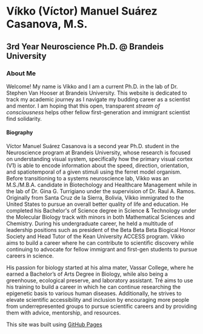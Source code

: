# Víkko (Víctor) Manuel Suárez Casanova, M.S.
##  3rd Year Neuroscience Ph.D. @ Brandeis University

### About Me
Welcome! My name is Víkko and I am a current Ph.D. in the lab of Dr. Stephen Van Hooser at Brandeis University. This website is dedicated to track my academic journey as I navigate my budding career as a scientist and mentor. I am hoping that this open, transparent *stream of consciousness* helps other fellow first-generation and immigrant scientist find solidarity. 

#### Biography
Víctor Manuel Suárez Casanova is a second year Ph.D. student in the Neuroscience program at Brandeis University, whose research is focused on understanding visual system, specifically how the primary visual cortex (V1) is able to encode information about the speed, direction, orientation, and spatiotemporal of a given stimuli using the ferret model organism. Before transitioning to a systems neuroscience lab, Víkko was an M.S./M.B.A. candidate in Biotechology and Healthcare Management while in the lab of Dr. Gina G. Turrigiano under the supervision of Dr. Raul A. Ramos. Originally from Santa Cruz de la Sierra, Bolivia, Víkko immigrated to the United States to pursue an overall better quality of life and education. He completed his Bachelor's of Science degree in Science & Technology under the Molecular Biology track with minors in both Mathematical Sciences and Chemistry. During his undergraduate career, he held a multitude of leadership positions such as president of the Beta Beta Beta Biogical Honor Society and Head Tutor of the Kean University ACCESS program. Víkko aims to build a career where he can contribute to scientific discovery while continuing to advocate for fellow immigrant and first-gen students to pursue careers in science. 

His passion for biology started at his alma mater, Vassar College, where he earned a Bachelor’s of Arts Degree in Biology, while also being a greenhouse, ecological preserve, and laboratory assistant. Tré aims to use his training to build a career in which he can continue researching the epigenetic basis to various human diseases. Additionally, he strives to elevate scientific accessibility and inclusion by encouraging more people from underrepresented groups to pursue scientific careers and by providing them with advice, mentorship, and resources.


This site was built using [GitHub Pages](https://pages.github.com/)
